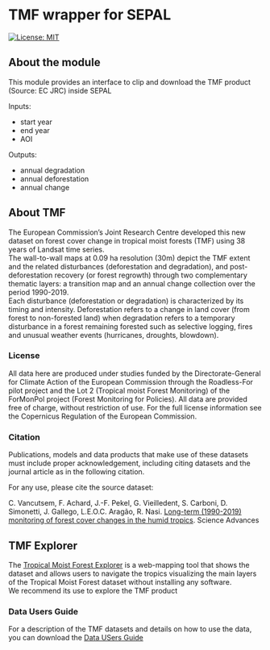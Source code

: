 # TMF wrapper for SEPAL

[![License: MIT](https://img.shields.io/badge/License-MIT-yellow.svg)](LICENSE)

## About the module
This module provides an interface to clip and download the TMF product (Source: EC JRC) inside SEPAL  

Inputs:

- start year
- end year
- AOI  


Outputs:

- annual degradation
- annual deforestation 
- annual change


## About TMF
The European Commission’s Joint Research Centre developed this new dataset on forest cover change in tropical moist forests (TMF) using 38 years of Landsat time series.  
The wall-to-wall maps at 0.09 ha resolution (30m) depict the TMF extent and the related disturbances (deforestation and degradation), and post-deforestation recovery (or forest regrowth) through two complementary thematic layers: a transition map and an annual change collection over the period 1990-2019.  
Each disturbance (deforestation or degradation) is characterized by its timing and intensity.
Deforestation refers to a change in land cover (from forest to non-forested land) when degradation refers to a temporary disturbance in a forest remaining forested such as selective logging, fires and unusual weather events (hurricanes, droughts, blowdown).  

### License
All data here are produced under studies funded by the Directorate-General for Climate Action of the European Commission through the Roadless-For pilot project and the Lot 2 (Tropical moist Forest Monitoring) of the ForMonPol project (Forest Monitoring for Policies). All data are provided free of charge, without restriction of use. For the full license information see the Copernicus Regulation of the European Commission.

### Citation
Publications, models and data products that make use of these datasets must include proper acknowledgement, including citing datasets and the journal article as in the following citation.

For any use, please cite the source dataset:  

C. Vancutsem, F. Achard, J.-F. Pekel, G. Vieilledent, S. Carboni, D. Simonetti, J. Gallego, L.E.O.C. Aragão, R. Nasi. [Long-term (1990-2019) monitoring of forest cover changes in the humid tropics](https://doi.org/10.1126/sciadv.abe1603). Science Advances


## TMF Explorer
The [Tropical Moist Forest Explorer](https://forobs.jrc.ec.europa.eu/TMF/) is a web-mapping tool that shows the dataset and allows users to navigate the tropics visualizing the main layers of the Tropical Moist Forest dataset without installing any software.  
We recommend its use to explore the TMF product


### Data Users Guide
For a description of the TMF datasets and details on how to use the data, you can download the [Data USers Guide](https://forobs.jrc.ec.europa.eu/TMF/download/TMF_DataUsersGuide_vf.pdf) 